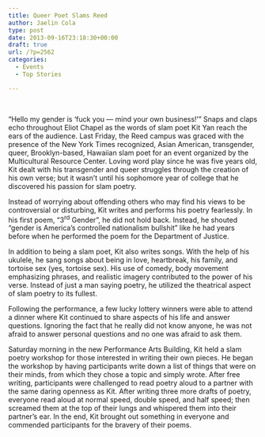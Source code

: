 ```yaml
---
title: Queer Poet Slams Reed
author: Jaelin Cola
type: post
date: 2013-09-16T23:18:30+00:00
draft: true
url: /?p=2562
categories:
  - Events
  - Top Stories

---
```

&nbsp;

“Hello my gender is ‘fuck you — mind your own business!’” Snaps and claps echo throughout Eliot Chapel as the words of slam poet Kit Yan reach the ears of the audience. Last Friday, the Reed campus was graced with the presence of the New York Times recognized, Asian American, transgender, queer, Brooklyn-based, Hawaiian slam poet for an event organized by the Multicultural Resource Center. Loving word play since he was five years old, Kit dealt with his transgender and queer struggles through the creation of his own verse; but it wasn’t until his sophomore year of college that he discovered his passion for slam poetry.

Instead of worrying about offending others who may find his views to be controversial or disturbing, Kit writes and performs his poetry fearlessly. In his first poem, “3<sup>rd</sup> Gender”, he did not hold back. Instead, he shouted “gender is America’s controlled nationalism bullshit” like he had years before when he performed the poem for the Department of Justice.

In addition to being a slam poet, Kit also writes songs. With the help of his ukulele, he sang songs about being in love, heartbreak, his family, and tortoise sex (yes, tortoise sex). His use of comedy, body movement emphasizing phrases, and realistic imagery contributed to the power of his verse. Instead of just a man saying poetry, he utilized the theatrical aspect of slam poetry to its fullest.

Following the performance, a few lucky lottery winners were able to attend a dinner where Kit continued to share aspects of his life and answer questions. Ignoring the fact that he really did not know anyone, he was not afraid to answer personal questions and no one was afraid to ask them.

Saturday morning in the new Performance Arts Building, Kit held a slam poetry workshop for those interested in writing their own pieces. He began the workshop by having participants write down a list of things that were on their minds, from which they chose a topic and simply wrote. After free writing, participants were challenged to read poetry aloud to a partner with the same daring openness as Kit. After writing three more drafts of poetry, everyone read aloud at normal speed, double speed, and half speed; then screamed them at the top of their lungs and whispered them into their partner’s ear. In the end, Kit brought out something in everyone and commended participants for the bravery of their poems.